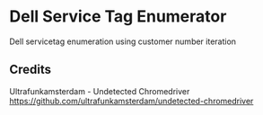 # Dell Service Tag Enumerator
Dell servicetag enumeration using customer number iteration

## Credits
Ultrafunkamsterdam - Undetected Chromedriver https://github.com/ultrafunkamsterdam/undetected-chromedriver
